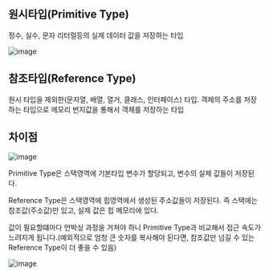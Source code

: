 ## 원시타입(Primitive Type)

정수, 실수, 문자 리터럴등의 실제 데이터 값을 저장하는 타입

![image](https://user-images.githubusercontent.com/57666307/160528088-cdc53456-7ee6-4b55-84db-6ebadd24ba6f.png)

## 참조타입(Reference Type)

원시 타입을 제외한(문자열, 배열, 열거, 클래스, 인터페이스) 타입. 객체의 주소를 저장하는 타입으로 메모리 번지값을 통해서 객체를 저장하는 타입

## 차이점

![image](https://user-images.githubusercontent.com/57666307/160528115-843dbb86-17b0-4679-8a94-f7a58705355f.png)

Primitive Type은 스택영역에 기본타입 변수가 할당되고,  변수의 실제 값들이 저장된다.

Reference Type은 스택영역에 힙영역에서 생성된 주소값들이 저장된다. 즉 스택에는 참조값(주소값)만 있고, 실제 값은 힙 메모리에 있다. 

값이 필요할떄마다 언박싱 과정을 거쳐야 하니 Primitive Type과 비교해서 접근 속도가 느려지게 됩니다.(예외적으로 엄청 큰 숫자를 복사해야 된다면, 참조값만 넘길 수 있는 Reference Type이 더 좋을 수 있음)

![image](https://user-images.githubusercontent.com/57666307/160528144-0b20736e-a6d7-4814-9469-1bacd0e6755a.png)
